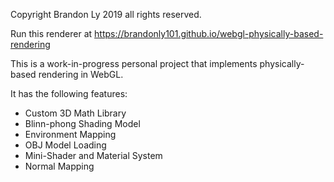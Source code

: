 Copyright Brandon Ly 2019 all rights reserved.

Run this renderer at https://brandonly101.github.io/webgl-physically-based-rendering

This is a work-in-progress personal project that implements physically-based rendering in WebGL.

It has the following features:

* Custom 3D Math Library
* Blinn-phong Shading Model
* Environment Mapping
* OBJ Model Loading
* Mini-Shader and Material System
* Normal Mapping
